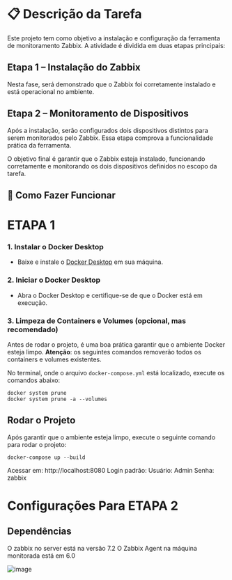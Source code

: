 # 📋 Descrição da Tarefa
Este projeto tem como objetivo a instalação e configuração da ferramenta de monitoramento Zabbix. A atividade é dividida em duas etapas principais:

## Etapa 1 – Instalação do Zabbix
Nesta fase, será demonstrado que o Zabbix foi corretamente instalado e está operacional no ambiente.

## Etapa 2 – Monitoramento de Dispositivos
Após a instalação, serão configurados dois dispositivos distintos para serem monitorados pelo Zabbix. Essa etapa comprova a funcionalidade prática da ferramenta.

O objetivo final é garantir que o Zabbix esteja instalado, funcionando corretamente e monitorando os dois dispositivos definidos no escopo da tarefa.

## 🚀 Como Fazer Funcionar

# ETAPA 1

### 1. **Instalar o Docker Desktop**
   - Baixe e instale o [Docker Desktop](https://www.docker.com/products/docker-desktop) em sua máquina.

### 2. **Iniciar o Docker Desktop**
   - Abra o Docker Desktop e certifique-se de que o Docker está em execução.

### 3. **Limpeza de Containers e Volumes (opcional, mas recomendado)**
   Antes de rodar o projeto, é uma boa prática garantir que o ambiente Docker esteja limpo. **Atenção**: os seguintes comandos removerão todos os containers e volumes existentes.

   No terminal, onde o arquivo `docker-compose.yml` está localizado, execute os comandos abaixo:

   ```
   docker system prune
   docker system prune -a --volumes

   ```
## Rodar o Projeto
Após garantir que o ambiente esteja limpo, execute o seguinte comando para rodar o projeto:

```
docker-compose up --build
```
Acessar em: http://localhost:8080
Login padrão:
   Usuário: Admin
   Senha: zabbix
   
# Configurações Para ETAPA 2

## Dependências
O zabbix no server está na versão 7.2
O Zabbix Agent na máquina monitorada está em 6.0

![image](https://github.com/user-attachments/assets/34d936e0-b580-4bda-9807-30422998cc9b)






